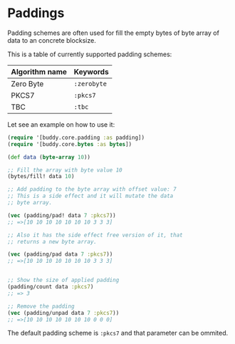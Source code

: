 # Paddings

Padding schemes are often used for fill the empty bytes of byte array
of data to an concrete blocksize.

This is a table of currently supported padding schemes:

|Algorithm name | Keywords |
|---|---|
| Zero Byte | `:zerobyte` |
| PKCS7 | `:pkcs7` |
| TBC | `:tbc` |

Let see an example on how to use it:

```clojure
(require '[buddy.core.padding :as padding])
(require '[buddy.core.bytes :as bytes])

(def data (byte-array 10))

;; Fill the array with byte value 10
(bytes/fill! data 10)

;; Add padding to the byte array with offset value: 7
;; This is a side effect and it will mutate the data
;; byte array.

(vec (padding/pad! data 7 :pkcs7))
;; =>[10 10 10 10 10 10 10 3 3 3]

;; Also it has the side effect free version of it, that
;; returns a new byte array.

(vec (padding/pad data 7 :pkcs7))
;; =>[10 10 10 10 10 10 10 3 3 3]


;; Show the size of applied padding
(padding/count data :pkcs7)
;; => 3

;; Remove the padding
(vec (padding/unpad data 7 :pkcs7))
;; =>[10 10 10 10 10 10 10 0 0 0]
```

The default padding scheme is `:pkcs7` and that parameter can be
ommited.
